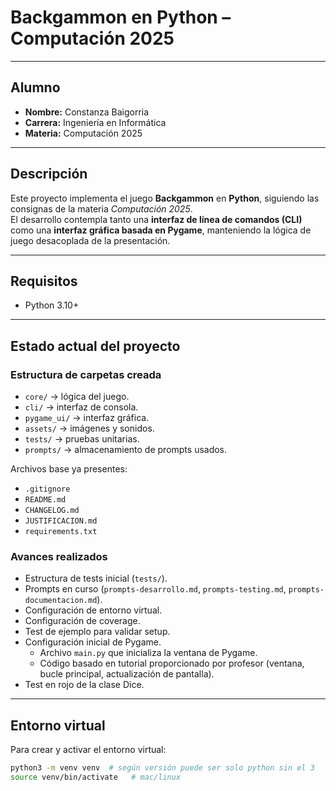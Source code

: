 # Backgammon en Python – Computación 2025 

---

## Alumno
- **Nombre:** Constanza Baigorria 
- **Carrera:** Ingeniería en Informática 
- **Materia:** Computación 2025  

---

## Descripción

Este proyecto implementa el juego **Backgammon** en **Python**, siguiendo las consignas de la materia *Computación 2025*.  
El desarrollo contempla tanto una **interfaz de línea de comandos (CLI)** como una **interfaz gráfica basada en Pygame**, manteniendo la lógica de juego desacoplada de la presentación.  

---
## Requisitos
- Python 3.10+

---

## Estado actual del proyecto

### Estructura de carpetas creada
- `core/` → lógica del juego.
- `cli/` → interfaz de consola.
- `pygame_ui/` → interfaz gráfica.
- `assets/` → imágenes y sonidos.
- `tests/` → pruebas unitarias.
- `prompts/` → almacenamiento de prompts usados.

Archivos base ya presentes:
- `.gitignore`
- `README.md`
- `CHANGELOG.md`
- `JUSTIFICACION.md`
- `requirements.txt`

### Avances realizados
- Estructura de tests inicial (`tests/`).
- Prompts en curso (`prompts-desarrollo.md`, `prompts-testing.md`, `prompts-documentacion.md`).
- Configuración de entorno virtual.
- Configuración de coverage.
- Test de ejemplo para validar setup.
- Configuración inicial de Pygame.
    - Archivo `main.py` que inicializa la ventana de Pygame.
    - Código basado en tutorial proporcionado por profesor (ventana, bucle principal, actualización de pantalla).
- Test en rojo de la clase Dice.
---

## Entorno virtual

Para crear y activar el entorno virtual:

```bash
python3 -m venv venv  # según versión puede ser solo python sin el 3
source venv/bin/activate   # mac/linux


